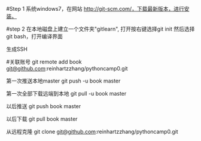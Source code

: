  #Step 1
 系统windows7，在网站 http://git-scm.com/，下载最新版本，进行安装。
 
 #step 2
 在本地磁盘上建立一个文件夹"gitlearn", 打开按右键选择git init
 然后选择git bash，打开编译界面
 
 生成SSH
 
 #关联账号
 git remote add book git@github.com:reinhartzzhang/pythoncamp0.git
 
 第一次推送本地master
 git push -u book master
 
 第一次全部下载远端到本地
 git pull -u book master
 
 以后推送
 git push book master
 
 以后下载
 git pull book master
 
 
 从远程克隆
 git clone git@github.com:reinhartzzhang/pythoncamp0.git
 